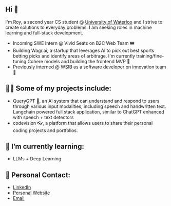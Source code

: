 ## Hi 👋

I'm Roy, a second year CS student @ [University of Waterloo](https://uwaterloo.ca/about/) and I strive to create solutions to everyday problems. I am seeking roles in machine learning and full-stack development.

- Incoming SWE Intern @ Vivid Seats on B2C Web Team 🎟️
- Building Wagr.ai, a startup that leverages AI to pick out best sports betting picks and identify areas of arbitrage. I'm currently training/fine-tuning Cohere models and building the frontend MVP 🎰
- Previously interned @ WSIB as a software developer on innovation team 🧪

## 🧑‍💻 Some of my projects include:
- QueryGPT 🤖, an AI system that can understand and respond to users through various input modalities, including speech and handwritten text. Langchain powered full stack application, similar to ChatGPT enhanced with speech + text detectors
- codevision 👓, a platform that allows users to share their personal coding projects and portfolios.

## 🌱 I’m currently learning:
- LLMs + Deep Learning

## 💌 Personal Contact: 
- [LinkedIn](https://www.linkedin.com/in/roychon)
- [Personal Website](https://roychon.github.io)
- [Email](mailto:rchon@uwaterloo.ca)
